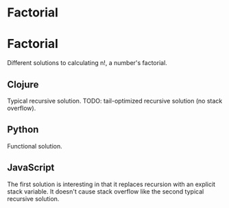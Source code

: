 # Factorial

# Factorial

Different solutions to calculating n!, a number's factorial.


## Clojure

Typical recursive solution.
TODO: tail-optimized recursive solution (no stack overflow).


## Python

Functional solution.


## JavaScript

The first solution is interesting in that it replaces recursion with an
explicit stack variable. It doesn't cause stack overflow like the second
typical recursive solution.
